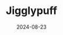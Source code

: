 ---
title: Jigglypuff
caption: A piece made as part of the "100 day challenge" with Affinity 2.
img: $assets/gallery/Jigglypuff_2.png
date: 2024-08-23
showcase: false
color: "#B30087"
---
